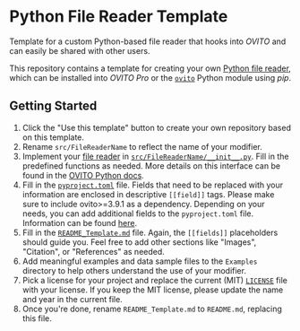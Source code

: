 # Python File Reader Template

Template for a custom Python-based file reader that hooks into *OVITO* and can easily be shared with other users.

This repository contains a template for creating your own [Python file reader](https://ovito.org/docs/dev/python/introduction/custom_file_readers.html), which can be installed into *OVITO Pro* or the [`ovito`](https://pypi.org/project/ovito/) Python module using *pip*.

## Getting Started

1. Click the "Use this template" button to create your own repository based on this template.
2. Rename `src/FileReaderName` to reflect the name of your modifier.
3. Implement your [file reader](https://ovito.org/docs/dev/python/introduction/custom_file_readers.html) in [`src/FileReaderName/__init__.py`](src/FileReaderName/__init__.py). Fill in the predefined functions as needed. More details on this interface can be found in the [OVITO Python docs](https://ovito.org/docs/dev/python/modules/ovito_io.html#ovito.io.FileReaderInterface). 
4. Fill in the [`pyproject.toml`](pyproject.toml) file. Fields that need to be replaced with your information are enclosed in descriptive `[[field]]` tags. Please make sure to include ovito>=3.9.1 as a dependency. Depending on your needs, you can add additional fields to the `pyproject.toml` file. Information can be found [here](https://setuptools.pypa.io/en/latest/userguide/index.html).
5. Fill in the [`README_Template.md`](README_Template.md) file. Again, the `[[fields]]` placeholders should guide you. Feel free to add other sections like "Images", "Citation", or "References" as needed.
6. Add meaningful examples and data sample files to the `Examples` directory to help others understand the use of your modifier.
7. Pick a license for your project and replace the current (MIT) [`LICENSE`](LICENSE) file with your license. If you keep the MIT license, please update the name and year in the current file.
8. Once you're done, rename `README_Template.md` to `README.md`, replacing this file.
